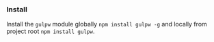 ### Install
Install the `gulpw` module globally `npm install gulpw -g` and
locally  from project root `npm install gulpw`.
